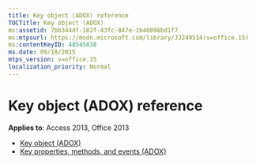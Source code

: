 ```yaml
---
title: Key object (ADOX) reference
TOCTitle: Key object (ADOX)
ms:assetid: 7bb344df-182f-43fc-847e-1b40098bd1f7
ms:mtpsurl: https://msdn.microsoft.com/library/JJ249514(v=office.15)
ms:contentKeyID: 48545818
ms.date: 09/18/2015
mtps_version: v=office.15
localization_priority: Normal
---
```


# Key object (ADOX) reference

**Applies to**: Access 2013, Office 2013

- [Key object (ADOX)](key-object-adox.md)
- [Key properties, methods, and events (ADOX)](key-properties-methods-and-events-adox.md)

